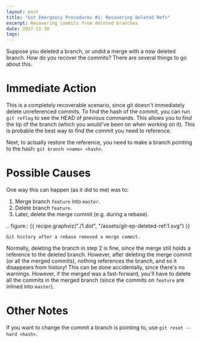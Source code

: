 ```yaml
---
layout: post
title: "Git Emergency Procedures #1: Recovering Deleted Refs"
excerpt: Recovering commits from deleted branches
date: 2017-11-30
tags:
---
```


Suppose you deleted a branch, or undid a merge with a now deleted branch.
How do you recover the commits?
There are several things to go about this.

<!--more-->

# Immediate Action

This is a completely recoverable scenario, since git doesn't immediately delete unreferenced commits.
To find the hash of the commit, you can run `git reflog` to see the HEAD of previous commands.
This allows you to find the tip of the branch (which you would've been on when working on it).
This is probable the best way to find the commit you need to reference.

Next, to actually restore the reference, you need to make a branch pointing to the hash: `git branch <name> <hash>`.

# Possible Causes

One way this can happen (as it did to me) was to:

1. Merge branch `feature` into `master`.
2. Delete branch `feature`.
3. Later, delete the merge commit (e.g. during a rebase).

.. figure:: {{ recipe.graphviz("./1.dot", "/assets/git-ep-deleted-ref:1.svg") }}

	Git history after a rebase removed a merge commit.

Normally, deleting the branch in step 2 is fine, since the merge still holds a reference to the deleted branch.
However, after deleting the merge commit (or all the merged commits), nothing references the branch, and so it disappears from history!
This can be done accidentally, since there's no warnings.
However, if the merged was a fast-forward, you'll have to delete all the commits in the merged branch (since the commits on `feature` are inlined into `master`).

# Other Notes

If you want to change the commit a branch is pointing to, use `git reset --hard <hash>`.
